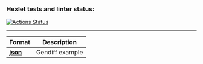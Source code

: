 ### Hexlet tests and linter status:
[![Actions Status](https://github.com/blacksmokezip/python-project-50/workflows/hexlet-check/badge.svg)](https://github.com/blacksmokezip/python-project-50/actions)

---

**Format** | **Description**
--- | ---
[**json**](https://asciinema.org/a/mVWOAPhuji2BDr5KaADLDDJbF) | Gendiff example
